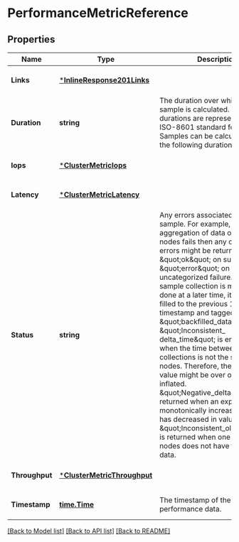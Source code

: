 # PerformanceMetricReference

## Properties
Name | Type | Description | Notes
------------ | ------------- | ------------- | -------------
**Links** | [***InlineResponse201Links**](inline_response_201__links.md) |  | [optional] [default to null]
**Duration** | **string** | The duration over which this sample is calculated. The time durations are represented in the ISO-8601 standard format. Samples can be calculated over the following durations:  | [optional] [default to null]
**Iops** | [***ClusterMetricIops**](cluster_metric_iops.md) |  | [optional] [default to null]
**Latency** | [***ClusterMetricLatency**](cluster_metric_latency.md) |  | [optional] [default to null]
**Status** | **string** | Any errors associated with the sample. For example, if the aggregation of data over multiple nodes fails then any of the partial errors might be returned, \&quot;ok\&quot; on success, or \&quot;error\&quot; on any internal uncategorized failure. Whenever a sample collection is missed but done at a later time, it is back filled to the previous 15 second timestamp and tagged with \&quot;backfilled_data\&quot;. \&quot;Inconsistent_ delta_time\&quot; is encountered when the time between two collections is not the same for all nodes. Therefore, the aggregated value might be over or under inflated. \&quot;Negative_delta\&quot; is returned when an expected monotonically increasing value has decreased in value. \&quot;Inconsistent_old_data\&quot; is returned when one or more nodes does not have the latest data. | [optional] [default to null]
**Throughput** | [***ClusterMetricThroughput**](cluster_metric_throughput.md) |  | [optional] [default to null]
**Timestamp** | [**time.Time**](time.Time.md) | The timestamp of the performance data. | [optional] [default to null]

[[Back to Model list]](../README.md#documentation-for-models) [[Back to API list]](../README.md#documentation-for-api-endpoints) [[Back to README]](../README.md)


